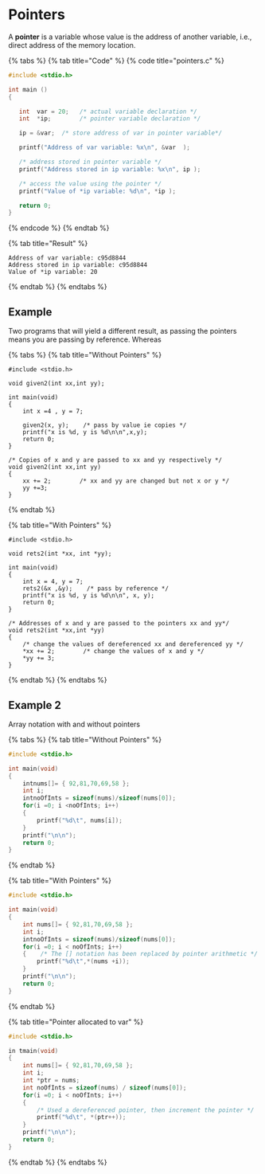 # Pointers

A **pointer** is a variable whose value is the address of another variable, i.e., direct address of the memory location.

{% tabs %}
{% tab title="Code" %}
{% code title="pointers.c" %}
```c
#include <stdio.h>

int main ()
{

   int  var = 20;   /* actual variable declaration */
   int  *ip;        /* pointer variable declaration */

   ip = &var;  /* store address of var in pointer variable*/

   printf("Address of var variable: %x\n", &var  );

   /* address stored in pointer variable */
   printf("Address stored in ip variable: %x\n", ip );

   /* access the value using the pointer */
   printf("Value of *ip variable: %d\n", *ip );

   return 0;
}
```
{% endcode %}
{% endtab %}

{% tab title="Result" %}
```
Address of var variable: c95d8844
Address stored in ip variable: c95d8844
Value of *ip variable: 20
```
{% endtab %}
{% endtabs %}

## Example

Two programs that will yield a different result, as passing the pointers means you are passing by reference. Whereas 

{% tabs %}
{% tab title="Without Pointers" %}
```text
#include <stdio.h>

void given2(int xx,int yy);

int main(void)
{
    int x =4 , y = 7;
    
    given2(x, y);    /* pass by value ie copies */
    printf("x is %d, y is %d\n\n",x,y);
    return 0;
}

/* Copies of x and y are passed to xx and yy respectively */
void given2(int xx,int yy)
{
    xx += 2;        /* xx and yy are changed but not x or y */
    yy +=3;
}
```
{% endtab %}

{% tab title="With Pointers" %}
```
#include <stdio.h>

void rets2(int *xx, int *yy);

int main(void)
{
    int x = 4, y = 7;
    rets2(&x ,&y);    /* pass by reference */
    printf("x is %d, y is %d\n\n", x, y);
    return 0;
}

/* Addresses of x and y are passed to the pointers xx and yy*/
void rets2(int *xx,int *yy)
{
    /* change the values of dereferenced xx and dereferenced yy */
    *xx += 2;        /* change the values of x and y */
    *yy += 3;
}
```
{% endtab %}
{% endtabs %}

## Example 2

Array notation with and without pointers

{% tabs %}
{% tab title="Without Pointers" %}
```c
#include <stdio.h>

int main(void)
{
    intnums[]= { 92,81,70,69,58 };
    int i;
    intnoOfInts = sizeof(nums)/sizeof(nums[0]);
    for(i =0; i <noOfInts; i++)
    {
        printf("%d\t", nums[i]);
    }
    printf("\n\n");
    return 0;
}
```
{% endtab %}

{% tab title="With Pointers" %}
```c
#include <stdio.h>

int main(void)
{
    int nums[]= { 92,81,70,69,58 };
    int i;
    intnoOfInts = sizeof(nums)/sizeof(nums[0]);
    for(i =0; i < noOfInts; i++)
    {    /* The [] notation has been replaced by pointer arithmetic */
        printf("%d\t",*(nums +i));
    }
    printf("\n\n");
    return 0;
}
```
{% endtab %}

{% tab title="Pointer allocated to var" %}
```c
#include <stdio.h>

in tmain(void)
{
    int nums[]= { 92,81,70,69,58 };
    int i;
    int *ptr = nums;
    int noOfInts = sizeof(nums) / sizeof(nums[0]);
    for(i =0; i < noOfInts; i++)
    {
        /* Used a dereferenced pointer, then increment the pointer */
        printf("%d\t", *(ptr++));
    }
    printf("\n\n");
    return 0;
}
```
{% endtab %}
{% endtabs %}

